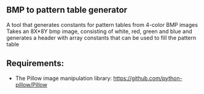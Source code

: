 ## BMP to pattern table generator
A tool that generates constants for pattern tables from 4-color BMP images
Takes an 8X*8Y bmp image, consisting of white, red, green and blue and generates a
header with array constants that can be used to fill the pattern table

## Requirements:
- The Pillow image manipulation library: https://github.com/python-pillow/Pillow
